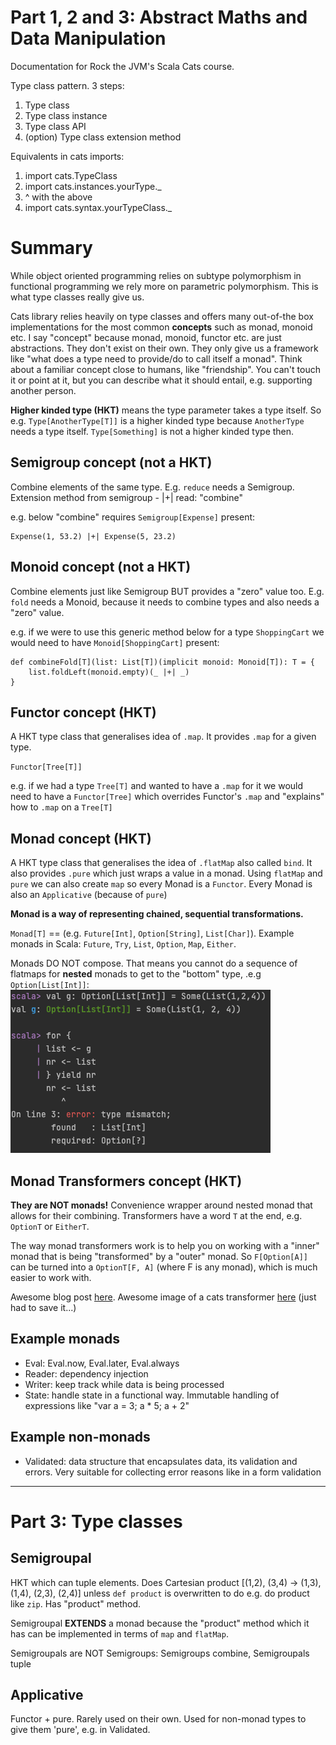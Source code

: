 # Part 1, 2 and 3: Abstract Maths and Data Manipulation

Documentation for Rock the JVM's Scala Cats course.

Type class pattern. 3 steps:
1. Type class
2. Type class instance
3. Type class API
4. (option) Type class extension method

Equivalents in cats imports:
1. import cats.TypeClass
2. import cats.instances.yourType._
3. ^ with the above
4. import cats.syntax.yourTypeClass._

# Summary

While object oriented programming relies on subtype polymorphism in functional programming
we rely more on parametric polymorphism. This is what type classes really give us. 

Cats library relies heavily on type classes and offers many out-of-the box implementations for the most common
<b>concepts</b> such as monad, monoid etc. 
I say "concept" because monad, monoid, functor etc. are just abstractions. They don't exist on their own.
They only give us a framework like "what does a type need to provide/do to call itself a monad". 
Think about a familiar concept close to humans, like "friendship". 
You can't touch it or point at it, but you can describe what it should entail, e.g. supporting another person.

<b>Higher kinded type (HKT)</b> means the type parameter takes a type itself. So e.g. `Type[AnotherType[T]]`
is a higher kinded type because `AnotherType` needs a type itself.
`Type[Something]` is not a higher kinded type then.

## Semigroup concept (not a HKT)
Combine elements of the same type. E.g. `reduce` needs a Semigroup. Extension method from semigroup - |+| read: "combine"

e.g. below "combine" requires `Semigroup[Expense]` present:
```
Expense(1, 53.2) |+| Expense(5, 23.2) 
```

## Monoid concept (not a HKT)
Combine elements just like Semigroup BUT provides a "zero" value too. E.g. `fold` needs a Monoid, because it needs to combine types and also needs a "zero" value.

e.g. if we were to use this generic method below for a type `ShoppingCart` we would need to have `Monoid[ShoppingCart]` present:
```
def combineFold[T](list: List[T])(implicit monoid: Monoid[T]): T = {
    list.foldLeft(monoid.empty)(_ |+| _)
}
```

## Functor concept (HKT)
A HKT type class that generalises idea of `.map`. It provides `.map` for a given type.

`Functor[Tree[T]]`

e.g. if we had a type `Tree[T]` and wanted to have a `.map` for it we would need to have
a `Functor[Tree]` which overrides Functor's `.map` and "explains" how to `.map` on a `Tree[T]`

## Monad concept (HKT)
A HKT type class that generalises the idea of `.flatMap` also called `bind`. 
It also provides `.pure` which just wraps a value in a monad. Using `flatMap` and `pure` we can also create
`map` so every Monad is a `Functor`. Every Monad is also an `Applicative` (because of `pure`)

<b>Monad is a way of representing chained, sequential transformations.</b>

`Monad[T]` == (e.g. `Future[Int]`, `Option[String]`, `List[Char]`). Example monads in Scala: `Future`, `Try`, `List`, `Option`, `Map`, `Either`.

Monads DO NOT compose. That means you cannot do a sequence of flatmaps for <b>nested</b> monads to get to the "bottom" type, .e.g `Option[List[Int]]`:
![img.png](img.png)

## Monad Transformers concept (HKT)
<b>They are NOT monads!</b> Convenience wrapper around nested monad that allows for their combining. Transformers have a word `T` at the end, e.g. `OptionT` or `EitherT`.

The way monad transformers work is to help you on working with a "inner" monad that is being "transformed" by a "outer" monad. So `F[Option[A]]` can be turned into a `OptionT[F, A]` (where F is any monad), which is much easier to work with.

Awesome blog post [here](https://blog.buildo.io/monad-transformers-for-the-working-programmer-aa7e981190e7).
Awesome image of a cats transformer [here](https://miro.medium.com/max/1000/1*Tb2VjzXOJiXImWZymmDCfQ.jpeg) (just had to save it...)


## Example monads
- Eval: Eval.now, Eval.later, Eval.always
- Reader: dependency injection
- Writer: keep track while data is being processed
- State: handle state in a functional way. Immutable handling of expressions like "var a = 3; a * 5; a + 2"

## Example non-monads 
- Validated: data structure that encapsulates data, its validation and errors. Very suitable for collecting error reasons like in a form validation

----------------------------------

# Part 3: Type classes

## Semigroupal
HKT which can tuple elements. Does Cartesian product [(1,2), (3,4) -> (1,3), (1,4), (2,3), (2,4)] 
unless `def product` is overwritten to do e.g. do product like `zip`.
Has "product" method. 

Semigroupal <b>EXTENDS</b> a monad because the 
"product" method which it has can be implemented in terms of `map` and `flatMap`.

Semigroupals are NOT Semigroups: Semigroups combine, Semigroupals tuple

## Applicative
Functor + pure. Rarely used on their own. Used for non-monad types to give them 'pure', e.g. in Validated. 
